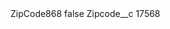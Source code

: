 <?xml version="1.0" encoding="UTF-8"?>
<CustomMetadata xmlns="http://soap.sforce.com/2006/04/metadata" xmlns:xsi="http://www.w3.org/2001/XMLSchema-instance" xmlns:xsd="http://www.w3.org/2001/XMLSchema">
    <label>ZipCode868</label>
    <protected>false</protected>
    <values>
        <field>Zipcode__c</field>
        <value xsi:type="xsd:string">17568</value>
    </values>
</CustomMetadata>
